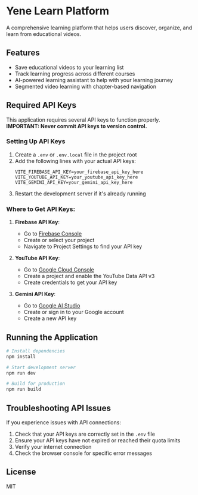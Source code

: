# Yene Learn Platform

A comprehensive learning platform that helps users discover, organize, and learn from educational videos.

## Features

- Save educational videos to your learning list
- Track learning progress across different courses
- AI-powered learning assistant to help with your learning journey
- Segmented video learning with chapter-based navigation

## Required API Keys

This application requires several API keys to function properly. **IMPORTANT: Never commit API keys to version control.**

### Setting Up API Keys

1. Create a `.env` or `.env.local` file in the project root
2. Add the following lines with your actual API keys:
   ```
   VITE_FIREBASE_API_KEY=your_firebase_api_key_here
   VITE_YOUTUBE_API_KEY=your_youtube_api_key_here
   VITE_GEMINI_API_KEY=your_gemini_api_key_here
   ```
3. Restart the development server if it's already running

### Where to Get API Keys:

1. **Firebase API Key**:
   - Go to [Firebase Console](https://console.firebase.google.com/)
   - Create or select your project
   - Navigate to Project Settings to find your API key

2. **YouTube API Key**:
   - Go to [Google Cloud Console](https://console.cloud.google.com/)
   - Create a project and enable the YouTube Data API v3
   - Create credentials to get your API key

3. **Gemini API Key**:
   - Go to [Google AI Studio](https://aistudio.google.com/app/apikey)
   - Create or sign in to your Google account
   - Create a new API key

## Running the Application

```bash
# Install dependencies
npm install

# Start development server
npm run dev

# Build for production
npm run build
```

## Troubleshooting API Issues

If you experience issues with API connections:

1. Check that your API keys are correctly set in the `.env` file
2. Ensure your API keys have not expired or reached their quota limits
3. Verify your internet connection
4. Check the browser console for specific error messages

## License

MIT 